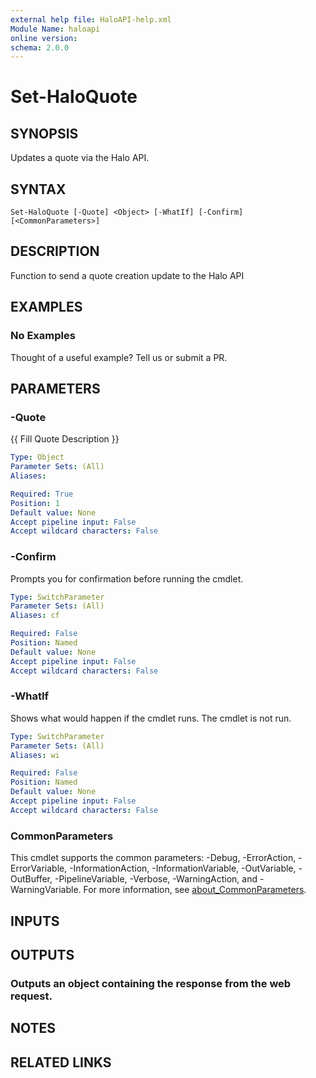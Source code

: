 ```yaml
---
external help file: HaloAPI-help.xml
Module Name: haloapi
online version:
schema: 2.0.0
---
```


# Set-HaloQuote

## SYNOPSIS
Updates a quote via the Halo API.

## SYNTAX

```
Set-HaloQuote [-Quote] <Object> [-WhatIf] [-Confirm] [<CommonParameters>]
```

## DESCRIPTION
Function to send a quote creation update to the Halo API

## EXAMPLES

### No Examples

Thought of a useful example? Tell us or submit a PR.

## PARAMETERS

### -Quote
{{ Fill Quote Description }}

```yaml
Type: Object
Parameter Sets: (All)
Aliases:

Required: True
Position: 1
Default value: None
Accept pipeline input: False
Accept wildcard characters: False
```

### -Confirm
Prompts you for confirmation before running the cmdlet.

```yaml
Type: SwitchParameter
Parameter Sets: (All)
Aliases: cf

Required: False
Position: Named
Default value: None
Accept pipeline input: False
Accept wildcard characters: False
```

### -WhatIf
Shows what would happen if the cmdlet runs. The cmdlet is not run.

```yaml
Type: SwitchParameter
Parameter Sets: (All)
Aliases: wi

Required: False
Position: Named
Default value: None
Accept pipeline input: False
Accept wildcard characters: False
```

### CommonParameters
This cmdlet supports the common parameters: -Debug, -ErrorAction, -ErrorVariable, -InformationAction, -InformationVariable, -OutVariable, -OutBuffer, -PipelineVariable, -Verbose, -WarningAction, and -WarningVariable. For more information, see [about_CommonParameters](http://go.microsoft.com/fwlink/?LinkID=113216).

## INPUTS

## OUTPUTS

### Outputs an object containing the response from the web request.
## NOTES

## RELATED LINKS
